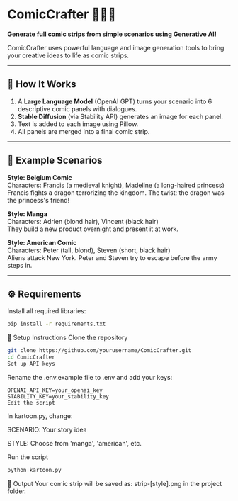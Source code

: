 # ComicCrafter 🎨🦸‍♂️  
**Generate full comic strips from simple scenarios using Generative AI!**

ComicCrafter uses powerful language and image generation tools to bring your creative ideas to life as comic strips.

---

## 🚀 How It Works

1. A **Large Language Model** (OpenAI GPT) turns your scenario into 6 descriptive comic panels with dialogues.
2. **Stable Diffusion** (via Stability API) generates an image for each panel.
3. Text is added to each image using Pillow.
4. All panels are merged into a final comic strip.

---

## 🧪 Example Scenarios

**Style: Belgium Comic**  
Characters: Francis (a medieval knight), Madeline (a long-haired princess)  
Francis fights a dragon terrorizing the kingdom. The twist: the dragon was the princess's friend!

**Style: Manga**  
Characters: Adrien (blond hair), Vincent (black hair)  
They build a new product overnight and present it at work.

**Style: American Comic**  
Characters: Peter (tall, blond), Steven (short, black hair)  
Aliens attack New York. Peter and Steven try to escape before the army steps in.

---

## ⚙️ Requirements

Install all required libraries:

```bash
pip install -r requirements.txt
```

🧾 Setup Instructions
Clone the repository

```bash
git clone https://github.com/yourusername/ComicCrafter.git
cd ComicCrafter
Set up API keys
```

Rename the .env.example file to .env and add your keys:

```env
OPENAI_API_KEY=your_openai_key
STABILITY_KEY=your_stability_key
Edit the script
```

In kartoon.py, change:

SCENARIO: Your story idea

STYLE: Choose from 'manga', 'american', etc.

Run the script

```bash
python kartoon.py
```
📁 Output
Your comic strip will be saved as:
strip-[style].png in the project folder.


